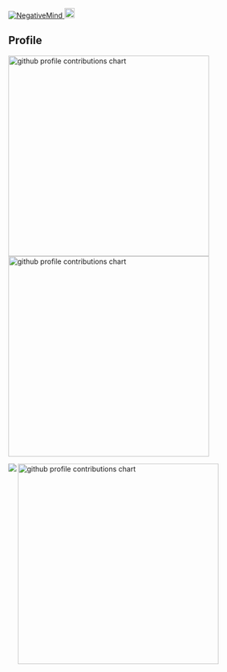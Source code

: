 <p align="left">
  <a href="https://github.com/NegativeMind/NegativeMind/">
    <img src="https://komarev.com/ghpvc/?username=NegativeMind" alt="NegativeMind" />
  </a>
  <a href="https://github.com/NegativeMind">
    <img height="20" src="https://img.shields.io/github/followers/NegativeMind?label=follow&logo=github&style=flat" />
  </a>
</p>

## Profile

<p align="left">
  <picture>
        <source media="(prefers-color-scheme: dark)"  srcset="output/metrics.base.svg" width="400" />
	<source media="(prefers-color-scheme: light)" srcset="output/metrics.base.svg" width="400" />
	<img alt="github profile contributions chart"    src="https://raw.githubusercontent.com/NegativeMind/NegativeMind/output-3d-contrib/day.svg" />
  </picture>
  <picture>
   	<source media="(prefers-color-scheme: dark)"  srcset="output/details.svg" width="400" />
	<source media="(prefers-color-scheme: light)" srcset="output/details.svg" width="400" />
	<img alt="github profile contributions chart"    src="https://raw.githubusercontent.com/NegativeMind/NegativeMind/output-3d-contrib/day.svg" />
  </picture>
</p>
<p align="left">
<a href="https://github.com/NegativeMind/">
  <img align="left" src="https://github-profile-summary-cards.vercel.app/api/cards/profile-details?username=NegativeMind&theme=github_dark" />
</a>
</p>
<p align="left">
<picture>
  <source media="(prefers-color-scheme: light)"  srcset="output/metrics.plugin.achievements.compact.svg" width="400" />
  <source media="(prefers-color-scheme: dark)"  srcset="output/metrics.plugin.achievements.compact.svg" width="400" />
 <img alt="github profile contributions chart"    src="https://raw.githubusercontent.com/username/username/output-3d-contrib/day.svg" />
</picture>
</p>
<!--
**NegativeMind/NegativeMind** is a ✨ _special_ ✨ repository because its `README.md` (this file) appears on your GitHub profile.
Here are some ideas to get you started:
- 🔭 I’m currently working on ...
- 🌱 I’m currently learning ...
- 👯 I’m looking to collaborate on ...
- 🤔 I’m looking for help with ...
- 💬 Ask me about ...
- 📫 How to reach me: ...
- 😄 Pronouns: ...
- ⚡ Fun fact: ...
-->
<!--
<a href="https://github.com/NegativeMind/">
  <img align="left" src="https://github-readme-stats.vercel.app/api?username=NegativeMind&count_private=true&show_icons=true" />
</a>
<a href="https://github.com/NegativeMind/">
  <img align="left" src="https://github-readme-stats.vercel.app/api/top-langs/?username=NegativeMind&langs_count=8&layout=compact" />
</a>
https://qiita.com/soranjiro/items/f34a81919b3cd2b5668e
-->

<!--
<p align="left" >
	<picture>
	  <source media="(prefers-color-scheme: dark)"  srcset="profile-3d-contrib/profile-night-rainbow.svg" width="700" />
	  <source media="(prefers-color-scheme: light)" srcset="profile-3d-contrib/profile-season-animate.svg" width="700" />
	  <img alt="github profile contributions chart"    src="https://raw.githubusercontent.com/NegativeMind/NegativeMind/output-3d-contrib/day.svg" />
	</picture>
</p>
-->
